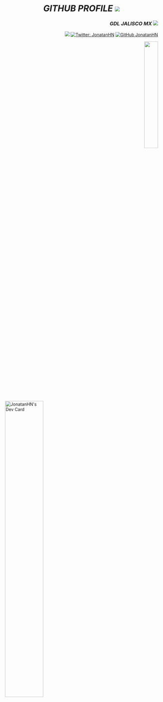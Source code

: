 
<div align="center">

# *GITHUB PROFILE* ![](https://img.icons8.com/clouds/60/000000/github.png)
        
<div align="right">
        
### *GDL JALISCO MX* ![](https://img.icons8.com/color/30/000000/mexico-circular.png)

![](https://komarev.com/ghpvc/?username=JonatanHN&style=flat&color=2ecc71)
[![Twitter: JonatanHN](https://img.shields.io/twitter/follow/jonatanhn00?label=follow&style=social)](https://twitter.com/jonatanhn00)
[![GitHub JonatanHN](https://img.shields.io/github/followers/jonatanhn?label=follow&style=social)](https://github.com/jonatanhn)
        
<img width="30%" src="https://github-readme-stats.vercel.app/api?username=JonatanHN&show_icons=true&theme=dark" >
        
</div>

<div align="left">
 
<a href="https://app.daily.dev/JonatanHN"><img src="https://api.daily.dev/devcards/195b43859b4540b6a6a67396399b7e0b.png?r=8a1" width="50%" alt="JonatanHN's Dev Card"/></a>
        
</div>

</div>
